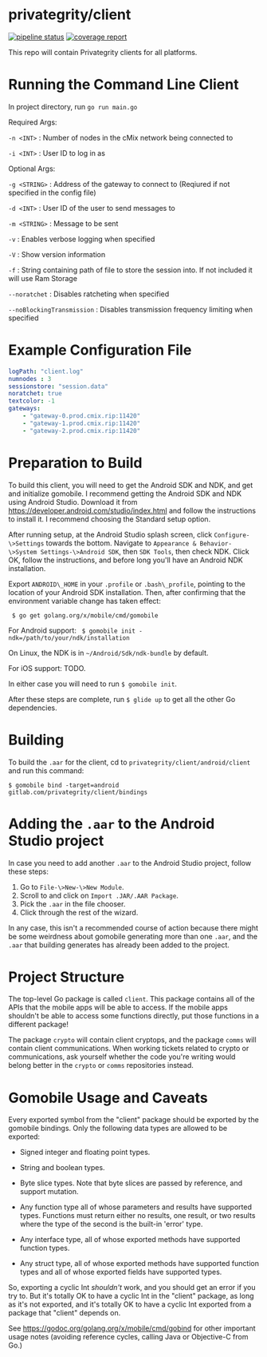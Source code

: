 # privategrity/client

[![pipeline status](https://gitlab.com/privategrity/client/badges/master/pipeline.svg)](https://gitlab.com/privategrity/client/commits/master)
[![coverage report](https://gitlab.com/privategrity/client/badges/master/coverage.svg)](https://gitlab.com/privategrity/client/commits/master)

This repo will contain Privategrity clients for all platforms.

Running the Command Line Client
==

In project directory, run `go run main.go`

Required Args:

`-n <INT>`    : Number of nodes in the cMix network being connected to

`-i <INT>`    : User ID to log in as

Optional Args:

`-g <STRING>` : Address of the gateway to connect to (Reqiured if not specified
in the config file)

`-d <INT>`    : User ID of the user to send messages to

`-m <STRING>` : Message to be sent

`-v`          : Enables verbose logging when specified

`-V`          : Show version information

`-f`          : String containing path of file to store the session into.
If not included it will use Ram Storage

`--noratchet` : Disables ratcheting when specified

`--noBlockingTransmission` : Disables transmission frequency limiting when 
specified

Example Configuration File
==

```yaml
logPath: "client.log"
numnodes : 3
sessionstore: "session.data"
noratchet: true
textcolor: -1
gateways:
    - "gateway-0.prod.cmix.rip:11420"
    - "gateway-1.prod.cmix.rip:11420"
    - "gateway-2.prod.cmix.rip:11420"
```

Preparation to Build
==

To build this client, you will need to get the Android SDK and NDK, and get and
initialize gomobile. I recommend getting the Android SDK and NDK using Android
Studio. Download it from https://developer.android.com/studio/index.html and
follow the instructions to install it. I recommend choosing the Standard setup
option.

After running setup, at the Android Studio splash screen, click
`Configure-\>Settings` towards the bottom. Navigate to `Appearance &
Behavior-\>System Settings-\>Android SDK`, then `SDK Tools`, then check NDK. Click
OK, follow the instructions, and before long you'll have an Android NDK
installation.

Export `ANDROID\_HOME` in your `.profile` or `.bash\_profile`, pointing to the
location of your Android SDK installation. Then, after confirming that the
environment variable change has taken effect:

` $ go get golang.org/x/mobile/cmd/gomobile`
 
For Android support:
` $ gomobile init -ndk=/path/to/your/ndk/installation`

On Linux, the NDK is in `~/Android/Sdk/ndk-bundle` by default.

For iOS support: TODO.

In either case you will need to run `$ gomobile init`.

After these steps are complete, run `$ glide up` to get all the other Go
dependencies.

Building
==

To build the `.aar` for the client, cd to `privategrity/client/android/client` and
run this command:

`$ gomobile bind -target=android gitlab.com/privategrity/client/bindings`

Adding the `.aar` to the Android Studio project
==

In case you need to add another `.aar` to the Android Studio project, follow
these steps:

1. Go to `File-\>New-\>New Module`.
2. Scroll to and click on `Import .JAR/.AAR Package`.
3. Pick the `.aar` in the file chooser.
4. Click through the rest of the wizard.

In any case, this isn't a recommended course of action because there might be
some weirdness about gomobile generating more than one `.aar`, and the `.aar`
that building generates has already been added to the project.

Project Structure
==

The top-level Go package is called `client`. This package contains all of the
APIs that the mobile apps will be able to access. If the mobile apps shouldn't
be able to access some functions directly, put those functions in a different
package!

The package `crypto` will contain client cryptops, and the package `comms` will
contain client communications. When working tickets related to crypto or
communications, ask yourself whether the code you're writing would belong
better in the `crypto` or `comms` repositories instead.

Gomobile Usage and Caveats
==

Every exported symbol from the "client" package should be exported by the
gomobile bindings. Only the following data types are allowed to be exported:

- Signed integer and floating point types.

- String and boolean types.

- Byte slice types. Note that byte slices are passed by reference,
  and support mutation.

- Any function type all of whose parameters and results have
  supported types. Functions must return either no results,
  one result, or two results where the type of the second is
  the built-in 'error' type.

- Any interface type, all of whose exported methods have
  supported function types.

- Any struct type, all of whose exported methods have
  supported function types and all of whose exported fields
  have supported types.

So, exporting a cyclic Int _shouldn't_ work, and you should get an error if you
try to. But it's totally OK to have a cyclic Int in the "client" package, as
long as it's not exported, and it's totally OK to have a cyclic Int exported
from a package that "client" depends on.

See https://godoc.org/golang.org/x/mobile/cmd/gobind for other important usage
notes (avoiding reference cycles, calling Java or Objective-C from Go.)
